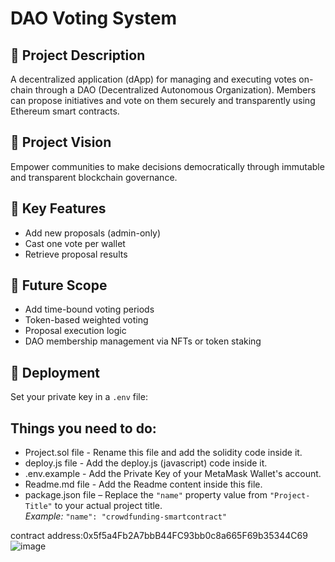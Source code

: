 # DAO Voting System

## 🧠 Project Description
A decentralized application (dApp) for managing and executing votes on-chain through a DAO (Decentralized Autonomous Organization). Members can propose initiatives and vote on them securely and transparently using Ethereum smart contracts.

## 🚀 Project Vision
Empower communities to make decisions democratically through immutable and transparent blockchain governance.

## 🌟 Key Features
- Add new proposals (admin-only)
- Cast one vote per wallet
- Retrieve proposal results

## 🔮 Future Scope
- Add time-bound voting periods
- Token-based weighted voting
- Proposal execution logic
- DAO membership management via NFTs or token staking

## 🔧 Deployment
Set your private key in a `.env` file:

## Things you need to do:

- Project.sol file - Rename this file and add the solidity code inside it.
- deploy.js file - Add the deploy.js (javascript) code inside it.
- .env.example - Add the Private Key of your MetaMask Wallet's account.
- Readme.md file - Add the Readme content inside this file.
- package.json file – Replace the `"name"` property value from `"Project-Title"` to your actual project title. <br/>
*Example:* `"name": "crowdfunding-smartcontract"`


contract address:0x5f5a4Fb2A7bbB44FC93bb0c8a665F69b35344C69
![image](https://github.com/user-attachments/assets/ad367c4b-63d1-4777-89e6-376eb6b845c1)
